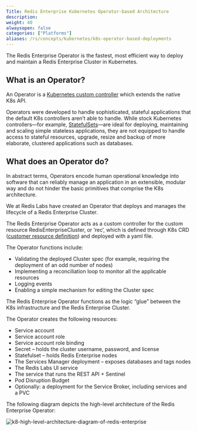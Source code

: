 ```yaml
---
Title: Redis Enterprise Kubernetes Operator-based Architecture
description: 
weight: 40
alwaysopen: false
categories: ["Platforms"]
aliases: /rs/concepts/kubernetes/k8s-operator-based-deployments
---
```

The Redis Enterprise Operator is the fastest, most efficient way to
deploy and maintain a Redis Enterprise Cluster in Kubernetes.

## What is an Operator?

An Operator is a [Kubernetes custom controller](https://kubernetes.io/docs/concepts/extend-kubernetes/api-extension/custom-resources/#custom-controllers) which extends the native K8s API.

Operators were developed to handle sophisticated, stateful applications
that the default K8s controllers aren’t able to handle. While stock
Kubernetes controllers—for example,
[StatefulSets](https://kubernetes.io/docs/concepts/workloads/controllers/statefulset/)—are
ideal for deploying, maintaining and scaling simple stateless
applications, they are not equipped to handle access to stateful
resources, upgrade, resize and backup of more elaborate, clustered
applications such as databases.

## What does an Operator do?

In abstract terms, Operators encode human operational knowledge into
software that can reliably manage an application in an extensible,
modular way and do not hinder the basic primitives that comprise the K8s
architecture.

We at Redis Labs have created an Operator that deploys and manages the
lifecycle of a Redis Enterprise Cluster.

The Redis Enterprise Operator acts as a custom controller for the custom
resource RedisEnterpriseCluster, or ‘rec’, which is defined through K8s
CRD ([customer resource definition](https://kubernetes.io/docs/concepts/extend-kubernetes/api-extension/custom-resources/#custom-resources))
and deployed with a yaml file.

The Operator functions include:

- Validating the deployed Cluster spec (for example, requiring the
deployment of an odd number of nodes)
- Implementing a reconciliation loop to monitor all the applicable
resources
- Logging events
- Enabling a simple mechanism for editing the Cluster spec

The Redis Enterprise Operator functions as the logic “glue” between the
K8s infrastructure and the Redis Enterprise Cluster.

The Operator creates the following resources:

- Service account
- Service account role
- Service account role binding
- Secret – holds the cluster username, password, and license
- Statefulset – holds Redis Enterprise nodes
- The Services Manager deployment – exposes databases and tags nodes
- The Redis Labs UI service
- The service that runs the REST API + Sentinel
- Pod Disruption Budget
- Optionally: a deployment for the Service Broker, including services and a PVC

The following diagram depicts the high-level architecture of the Redis
Enterprise Operator:

![k8-high-level-architecture-diagram-of-redis-enterprise](/images/rs/k8-high-level-architecture-diagram-of-redis-enterprise.png)
